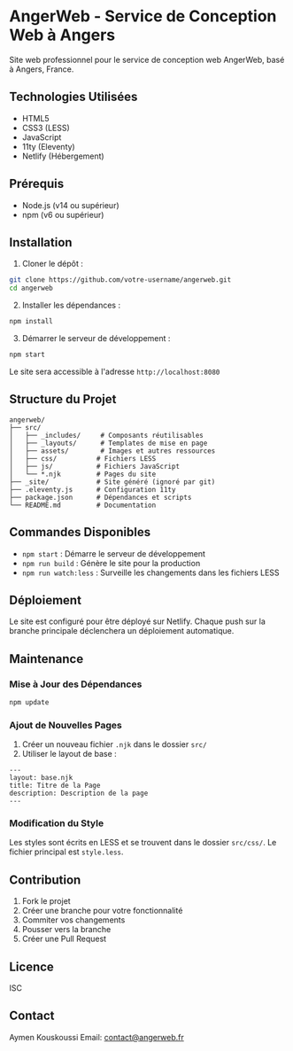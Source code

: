 # AngerWeb - Service de Conception Web à Angers

Site web professionnel pour le service de conception web AngerWeb, basé à Angers, France.

## Technologies Utilisées

- HTML5
- CSS3 (LESS)
- JavaScript
- 11ty (Eleventy)
- Netlify (Hébergement)

## Prérequis

- Node.js (v14 ou supérieur)
- npm (v6 ou supérieur)

## Installation

1. Cloner le dépôt :
```bash
git clone https://github.com/votre-username/angerweb.git
cd angerweb
```

2. Installer les dépendances :
```bash
npm install
```

3. Démarrer le serveur de développement :
```bash
npm start
```

Le site sera accessible à l'adresse `http://localhost:8080`

## Structure du Projet

```
angerweb/
├── src/
│   ├── _includes/     # Composants réutilisables
│   ├── _layouts/      # Templates de mise en page
│   ├── assets/        # Images et autres ressources
│   ├── css/          # Fichiers LESS
│   ├── js/           # Fichiers JavaScript
│   └── *.njk         # Pages du site
├── _site/            # Site généré (ignoré par git)
├── .eleventy.js      # Configuration 11ty
├── package.json      # Dépendances et scripts
└── README.md         # Documentation
```

## Commandes Disponibles

- `npm start` : Démarre le serveur de développement
- `npm run build` : Génère le site pour la production
- `npm run watch:less` : Surveille les changements dans les fichiers LESS

## Déploiement

Le site est configuré pour être déployé sur Netlify. Chaque push sur la branche principale déclenchera un déploiement automatique.

## Maintenance

### Mise à Jour des Dépendances

```bash
npm update
```

### Ajout de Nouvelles Pages

1. Créer un nouveau fichier `.njk` dans le dossier `src/`
2. Utiliser le layout de base :
```njk
---
layout: base.njk
title: Titre de la Page
description: Description de la page
---
```

### Modification du Style

Les styles sont écrits en LESS et se trouvent dans le dossier `src/css/`. Le fichier principal est `style.less`.

## Contribution

1. Fork le projet
2. Créer une branche pour votre fonctionnalité
3. Commiter vos changements
4. Pousser vers la branche
5. Créer une Pull Request

## Licence

ISC

## Contact

Aymen Kouskoussi
Email: contact@angerweb.fr 